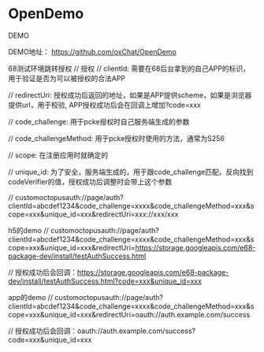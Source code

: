 # OpenDemo
 DEMO

DEMO地址：
https://github.com/oxChat/OpenDemo

68测试环境跳转授权
// 授权
// clientId: 需要在68后台拿到的自己APP的标识，用于验证是否为可以被授权的合法APP

// redirectUri: 授权成功后返回的地址，如果是APP提供scheme，如果是浏览器提供url，用于校验, APP授权成功后会在回调上增加?code=xxx

// code_challenge: 用于pcke授权时自己服务端生成的参数

// code_challengeMethod: 用于pcke授权时使用的方法，通常为S256

// scope: 在注册应用时就确定的

// unique_id: 为了安全，服务端生成的，用于跟code_challenge匹配，反向找到codeVerifier的值，授权成功后调整时会带上这个参数

// customoctopusauth://page/auth?clientId=abcdef1234&code_challenge=xxxx&code_challengeMethod=xxx&scope=xxx&unique_id=xxx&redirectUri=xxx://xxx/xxx

h5的demo
// customoctopusauth://page/auth?clientId=abcdef1234&code_challenge=xxxx&code_challengeMethod=xxx&scope=xxx&unique_id=xxx&redirectUri=https://storage.googleapis.com/e68-package-dev/install/testAuthSuccess.html

// 授权成功后会回调：https://storage.googleapis.com/e68-package-dev/install/testAuthSuccess.html?code=xxx&unique_id=xxx

app的demo
// customoctopusauth://page/auth?clientId=abcdef1234&code_challenge=xxxx&code_challengeMethod=xxx&scope=xxx&unique_id=xxx&redirectUri=oauth://auth.example.com/success

// 授权成功后会回调：oauth://auth.example.com/success?code=xxx&unique_id=xxx

